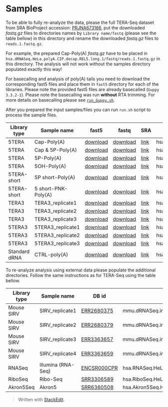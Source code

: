 # Samples
To be able to fully re-analyze the data, please the full TERA-Seq dataset from SRA BioProject accession: [PRJNA673166](https://www.ncbi.nlm.nih.gov/bioproject/PRJNA673166), put the downloaded *fastq.gz* files to directories names by `Library name/fastq` (please see the table bellow) in this directory and rename the downloaded *fastq.gz* files to `reads.1.fastq.gz`.

For example, the prepared Cap-Poly(A) *fastq.gz* have to be placed in `hsa.dRNASeq.HeLa.polyA.CIP.decap.REL5.long.1/fastq/reads.1.fastq.gz` in this directory. The analysis will not work without the samples directory populated exactly this way!

For basecalling and analysis of poly(A) tails you need to download the corresponding fast5 files and place them in `fast5` directory for each of the libraries. Please note the provided fast5 files are already basecalled (`Guppy 3.3.2-1`). Please note the basecalling was run **without** RTA trimming. For more details on basecalling please see [`run_Guppy.sh`](run_Guppy.sh).

After you prepared the input samples/files you can run `run.sh` script to process the sample files.

| Library type | Sample name | fast5 | fastq | SRA | Library name |
|--|--|--|--|--|--|
| 5TERA | Cap-Poly(A) | [download](http://mourelatos.med.upenn.edu/teraseq/fast5/hsa.dRNASeq.HeLa.polyA.CIP.decap.REL5.long.1.tar.gz) | [download]() | [link](https://www.ncbi.nlm.nih.gov/sra/SRX9413813) | hsa.dRNASeq.HeLa.polyA.CIP.decap.REL5.long.1 |
| 5TERA | Cap & 5P-Poly(A) | [download](http://mourelatos.med.upenn.edu/teraseq/fast5/hsa.dRNASeq.HeLa.polyA.decap.REL5.long.1.tar.gz) | [download]() | [link](https://www.ncbi.nlm.nih.gov/sra/SRX9413814) | hsa.dRNASeq.HeLa.polyA.decap.REL5.long.1 |
| 5TERA | 5P-Poly(A) | [download](http://mourelatos.med.upenn.edu/teraseq/fast5/hsa.dRNASeq.HeLa.polyA.REL5.long.1.tar.gz) | [download]() | [link](https://www.ncbi.nlm.nih.gov/sra/SRX9413817) | hsa.dRNASeq.HeLa.polyA.REL5.long.1 |
| 5TERA | 5OH-Poly(A) | [download](http://mourelatos.med.upenn.edu/teraseq/fast5/hsa.dRNASeq.HeLa.polyA.REL5OH.long.1.tar.gz) | [download]() | [link](https://www.ncbi.nlm.nih.gov/sra/SRX10436130) | hsa.dRNASeq.HeLa.polyA.REL5OH.long.1 |
| 5TERA-short | 5P short-Poly(A) | [download](http://mourelatos.med.upenn.edu/teraseq/fast5/hsa.dRNASeq.HeLa.polyA.REL5.1.tar.gz) | [download]() | [link](https://www.ncbi.nlm.nih.gov/sra/SRX9413824) | hsa.dRNASeq.HeLa.polyA.REL5.1 |
| 5TERA-short | 5 short-PNK-Poly(A) | [download](http://mourelatos.med.upenn.edu/teraseq/fast5/hsa.dRNASeq.HeLa.polyA.PNK.REL5.1.tar.gz) | [download]() | [link](https://www.ncbi.nlm.nih.gov/sra/SRX9413815) | hsa.dRNASeq.HeLa.polyA.PNK.REL5.1 |
| TERA3 | TERA3_replicate1 | [download](http://mourelatos.med.upenn.edu/teraseq/fast5/hsa.dRNASeq.HeLa.total.REL3.1.tar.gz) | [download]() | [link](https://www.ncbi.nlm.nih.gov/sra/SRX9413818) | hsa.dRNASeq.HeLa.total.REL3.1 |
| TERA3 | TERA3_replicate2 | [download](http://mourelatos.med.upenn.edu/teraseq/fast5/hsa.dRNASeq.HeLa.total.REL3.2.tar.gz) | [download]() | [link](https://www.ncbi.nlm.nih.gov/sra/SRX9413819) | hsa.dRNASeq.HeLa.total.REL3.2 |
| TERA3 | TERA3_replicate3 | [download](http://mourelatos.med.upenn.edu/teraseq/fast5/hsa.dRNASeq.HeLa.total.REL3.3.tar.gz) | [download]() | [link](https://www.ncbi.nlm.nih.gov/sra/SRX9413820) | hsa.dRNASeq.HeLa.total.REL3.3 |
| 5TERA3 | 5TERA3_replicate1 | [download](http://mourelatos.med.upenn.edu/teraseq/fast5/hsa.dRNASeq.HeLa.total.REL5.long.REL3.4.tar.gz) | [download]() | [link](https://www.ncbi.nlm.nih.gov/sra/SRX9413821) | hsa.dRNASeq.HeLa.total.REL5.long.REL3.4 |
| 5TERA3 | 5TERA3_replicate2 | [download](http://mourelatos.med.upenn.edu/teraseq/fast5/hsa.dRNASeq.HeLa.total.REL5.long.REL3.5.tar.gz) | [download]() | [link](https://www.ncbi.nlm.nih.gov/sra/SRX9413822) | hsa.dRNASeq.HeLa.total.REL5.long.REL3.5 |
| 5TERA3 | 5TERA3_replicate3 | [download](http://mourelatos.med.upenn.edu/teraseq/fast5/hsa.dRNASeq.HeLa.total.REL5.long.REL3.6.tar.gz) | [download]() | [link](https://www.ncbi.nlm.nih.gov/sra/SRX9413823) | hsa.dRNASeq.HeLa.total.REL5.long.REL3.6 |
| Standard dRNA | CTRL-poly(A) | [download](http://mourelatos.med.upenn.edu/teraseq/fast5/hsa.dRNASeq.HeLa.polyA.1.tar.gz) | [download](https://sra-download.ncbi.nlm.nih.gov/traces/sra74/SRZ/014294/SRR14294791/hsa.dRNASeq.HeLa.polyA.1.fastq.gz) | [link](https://www.ncbi.nlm.nih.gov/sra/SRX10652701) | hsa.dRNASeq.HeLa.polyA.1 |

To re-analyze analysis using external data please populate the additional directories. Follow the same instructions as for TERA-Seq using the table bellow.

| Library type | Sample name | DB id | Library name |
|--|--|--|--|
| Mouse SIRV | SIRV_replicate1 | [ERR2680375](https://www.ebi.ac.uk/ena/browser/view/ERR2680375) | mmu.dRNASeq.inclSIRV.PRJEB27590.ERR2680375.1 |
| Mouse SIRV | SIRV_replicate2 | [ERR2680379](https://www.ebi.ac.uk/ena/browser/view/ERR2680379) | mmu.dRNASeq.inclSIRV.PRJEB27590.ERR2680379.1 |
| Mouse SIRV | SIRV_replicate3 | [ERR3363657](https://www.ebi.ac.uk/ena/browser/view/ERR3363657) | mmu.dRNASeq.inclSIRV.PRJEB27590.ERR3363657.1 |
| Mouse SIRV | SIRV_replicate4 | [ERR3363659](https://www.ebi.ac.uk/ena/browser/view/ERR3363659) | mmu.dRNASeq.inclSIRV.PRJEB27590.ERR3363659.1 |
| RNASeq | Illumina (RNA-Seq) | [ENCSR000CPR](https://www.encodeproject.org/files/ENCFF000FOM/) | hsa.RNASeq.HeLa.xxx.polyA.ENCSR000CPR.1 |
| RiboSeq | Ribo-Seq | [SRR3306589](https://www.ebi.ac.uk/ena/browser/view/SRR3306589) | hsa.RiboSeq.HeLa.async.2 |
| Akron5Seq | Akron5 | [SRR6360508](https://www.ebi.ac.uk/ena/browser/view/SRR6360508) | hsa.Akron5Seq.HeLa.whole.2 |

> Written with [StackEdit](https://stackedit.io/).
